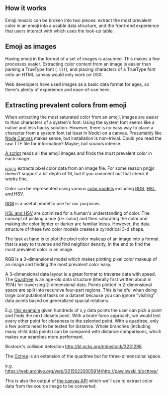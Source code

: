 ## How it works

Emoji mosaic can be broken into two pieces: extract the most prevalent color in an
emoji into a usable data structure, and the front-end experience that users interact with
which uses the look-up table.

## Emoji as images

Having emoji in the format of a set of images is assumed. This makes a few processes easier.
Extracting color content from an image is easier than parsing a TrueType font (`.ttf`),
and placing characters of a TrueType font onto an HTML canvas would only work on OSX.

Web developers have used images as a basic data format for ages, so there's plenty
of experience and ease-of-use here.

## Extracting prevalent colors from emoji

When extracting the most saturated color from an emoji, images are easier to
than characters of a system's font. Using the system font seems like a
native and less hacky solution. However, there is no easy way to place a character
from a system font (at least in Node) on a canvas. Presumably like [Node Canvas](https://github.com/Automattic/node-canvas)
makes sense, but installation is non-trivial. Could you read the raw TTF file for
information? Maybe, but sounds intense.

[A script](/emoji-image-to-color/index.js) reads all the emoji images and finds
the most prevalent color in each image.

[`pngjs`](https://github.com/niegowski/node-pngjs) extracts pixel color data from
an image file. For some reason pngjs doesn't support a bit depth of 16, but if you
comment out that check it works fine.

Color can be represented using various [color models](https://en.wikipedia.org/wiki/Color_model)
including [RGB](https://en.wikipedia.org/wiki/RGB_color_model), [HSL, and HSV](https://en.wikipedia.org/wiki/HSL_and_HSV).

[RGB](https://en.wikipedia.org/wiki/RGB_color_model) is a useful model to use for
our purposes.

[HSL and HSV](https://en.wikipedia.org/wiki/HSL_and_HSV) are optimized for a human's
understanding of color. The concept of picking a hue (i.e. color) and then saturating
the color and making the color lighter or darker are familiar ideas. However,
the data structure of these two color models creates a cylindrical 3-d shape.

The task at hand is to plot the pixel color makeup of an image into a format that is
easy to traverse and find neighbor density, in the end to find the most prevalent
color in an image.

RGB is a 3-dimensional model which makes plotting pixel color makeup of an image
and finding the most prevalent color easy.

A 3-dimensional data layout is a great format to traverse data with speed.
The [Quadtree](https://en.wikipedia.org/wiki/Quadtree) is an age-old data structure
(literally first written about in 1974) for traversing 2-dimensional data.
Points plotted in 2-dimensional space are split into recursive four-part regions.
This is helpful when doing large computational tasks on a dataset because you can
ignore "visiting" data points based on generalized spacial relations.

E.g. [this example](http://bl.ocks.org/patricksurry/6478178) given hundreds of x,y
data points the user can pick a point and finds the next closets point.
With a brute force approach, we would test every other point for closeness to the
selected point. With a quadtree, only a few points need to be tested for distance.
Whole branches (including many child data points) can be compared with distance
comparisons, which makes our searches more performant.

Bostock's collision detection http://bl.ocks.org/mbostock/3231298

The [Octree](https://en.wikipedia.org/wiki/Octree) is an extension of the quadtree
but for three-dimensional space.

e.g. https://web.archive.org/web/20150220005814/http://pawlowski.it/octtree/

This is also the output of [the canvas API](https://developer.mozilla.org/en-US/docs/Web/API/CanvasRenderingContext2D/getImageData)
which we'll use to extract color data from the source image to be converted.










